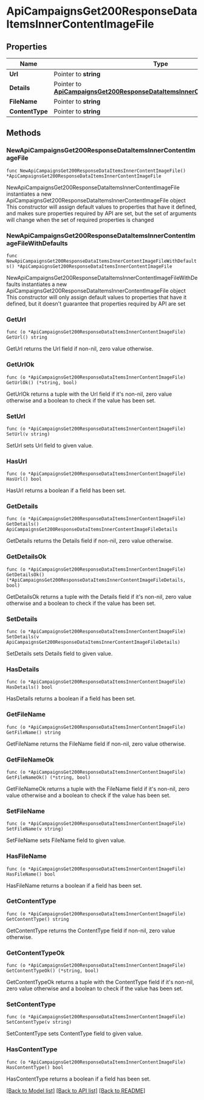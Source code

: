 # ApiCampaignsGet200ResponseDataItemsInnerContentImageFile

## Properties

Name | Type | Description | Notes
------------ | ------------- | ------------- | -------------
**Url** | Pointer to **string** |  | [optional] 
**Details** | Pointer to [**ApiCampaignsGet200ResponseDataItemsInnerContentImageFileDetails**](ApiCampaignsGet200ResponseDataItemsInnerContentImageFileDetails.md) |  | [optional] 
**FileName** | Pointer to **string** |  | [optional] 
**ContentType** | Pointer to **string** |  | [optional] 

## Methods

### NewApiCampaignsGet200ResponseDataItemsInnerContentImageFile

`func NewApiCampaignsGet200ResponseDataItemsInnerContentImageFile() *ApiCampaignsGet200ResponseDataItemsInnerContentImageFile`

NewApiCampaignsGet200ResponseDataItemsInnerContentImageFile instantiates a new ApiCampaignsGet200ResponseDataItemsInnerContentImageFile object
This constructor will assign default values to properties that have it defined,
and makes sure properties required by API are set, but the set of arguments
will change when the set of required properties is changed

### NewApiCampaignsGet200ResponseDataItemsInnerContentImageFileWithDefaults

`func NewApiCampaignsGet200ResponseDataItemsInnerContentImageFileWithDefaults() *ApiCampaignsGet200ResponseDataItemsInnerContentImageFile`

NewApiCampaignsGet200ResponseDataItemsInnerContentImageFileWithDefaults instantiates a new ApiCampaignsGet200ResponseDataItemsInnerContentImageFile object
This constructor will only assign default values to properties that have it defined,
but it doesn't guarantee that properties required by API are set

### GetUrl

`func (o *ApiCampaignsGet200ResponseDataItemsInnerContentImageFile) GetUrl() string`

GetUrl returns the Url field if non-nil, zero value otherwise.

### GetUrlOk

`func (o *ApiCampaignsGet200ResponseDataItemsInnerContentImageFile) GetUrlOk() (*string, bool)`

GetUrlOk returns a tuple with the Url field if it's non-nil, zero value otherwise
and a boolean to check if the value has been set.

### SetUrl

`func (o *ApiCampaignsGet200ResponseDataItemsInnerContentImageFile) SetUrl(v string)`

SetUrl sets Url field to given value.

### HasUrl

`func (o *ApiCampaignsGet200ResponseDataItemsInnerContentImageFile) HasUrl() bool`

HasUrl returns a boolean if a field has been set.

### GetDetails

`func (o *ApiCampaignsGet200ResponseDataItemsInnerContentImageFile) GetDetails() ApiCampaignsGet200ResponseDataItemsInnerContentImageFileDetails`

GetDetails returns the Details field if non-nil, zero value otherwise.

### GetDetailsOk

`func (o *ApiCampaignsGet200ResponseDataItemsInnerContentImageFile) GetDetailsOk() (*ApiCampaignsGet200ResponseDataItemsInnerContentImageFileDetails, bool)`

GetDetailsOk returns a tuple with the Details field if it's non-nil, zero value otherwise
and a boolean to check if the value has been set.

### SetDetails

`func (o *ApiCampaignsGet200ResponseDataItemsInnerContentImageFile) SetDetails(v ApiCampaignsGet200ResponseDataItemsInnerContentImageFileDetails)`

SetDetails sets Details field to given value.

### HasDetails

`func (o *ApiCampaignsGet200ResponseDataItemsInnerContentImageFile) HasDetails() bool`

HasDetails returns a boolean if a field has been set.

### GetFileName

`func (o *ApiCampaignsGet200ResponseDataItemsInnerContentImageFile) GetFileName() string`

GetFileName returns the FileName field if non-nil, zero value otherwise.

### GetFileNameOk

`func (o *ApiCampaignsGet200ResponseDataItemsInnerContentImageFile) GetFileNameOk() (*string, bool)`

GetFileNameOk returns a tuple with the FileName field if it's non-nil, zero value otherwise
and a boolean to check if the value has been set.

### SetFileName

`func (o *ApiCampaignsGet200ResponseDataItemsInnerContentImageFile) SetFileName(v string)`

SetFileName sets FileName field to given value.

### HasFileName

`func (o *ApiCampaignsGet200ResponseDataItemsInnerContentImageFile) HasFileName() bool`

HasFileName returns a boolean if a field has been set.

### GetContentType

`func (o *ApiCampaignsGet200ResponseDataItemsInnerContentImageFile) GetContentType() string`

GetContentType returns the ContentType field if non-nil, zero value otherwise.

### GetContentTypeOk

`func (o *ApiCampaignsGet200ResponseDataItemsInnerContentImageFile) GetContentTypeOk() (*string, bool)`

GetContentTypeOk returns a tuple with the ContentType field if it's non-nil, zero value otherwise
and a boolean to check if the value has been set.

### SetContentType

`func (o *ApiCampaignsGet200ResponseDataItemsInnerContentImageFile) SetContentType(v string)`

SetContentType sets ContentType field to given value.

### HasContentType

`func (o *ApiCampaignsGet200ResponseDataItemsInnerContentImageFile) HasContentType() bool`

HasContentType returns a boolean if a field has been set.


[[Back to Model list]](../README.md#documentation-for-models) [[Back to API list]](../README.md#documentation-for-api-endpoints) [[Back to README]](../README.md)


